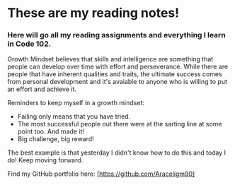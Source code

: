 # These are my reading notes!

### Here will go all my reading assignments and everything I learn in Code 102. 

Growth Mindset believes that skills and intelligence are something that people can develop over time with effort and perseverance. While there are people that have inherent qualities and traits, the ultimate success comes from personal development and it's avaiable to anyone who is willing to put an effort and achieve it. 

Reminders to keep myself in a growth mindset: 

- Failing only means that you have tried.
- The most successful people out there were at the sarting line at some point too. And made it!
- Big challenge, big reward!

The best example is that yesterday I didn't know how to do this and today I do! Keep moving forward. 

Find my GitHub portfolio here: [https://github.com/Araceligm90]
